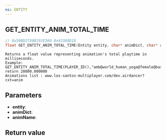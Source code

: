 ```yaml
---
ns: ENTITY
---
```

## GET_ENTITY_ANIM_TOTAL_TIME

```c
// 0x50BD2730B191E360 0x433A9D18
float GET_ENTITY_ANIM_TOTAL_TIME(Entity entity, char* animDict, char* animName);
```

```
Returns a float value representing animation's total playtime in milliseconds.  
Example:  
GET_ENTITY_ANIM_TOTAL_TIME(PLAYER_ID(),"amb@world_human_yoga@female@base","base_b")   
return 20800.000000  
Animations list : www.los-santos-multiplayer.com/dev.airdancer?cxt=anim  
```

## Parameters
* **entity**: 
* **animDict**: 
* **animName**: 

## Return value
